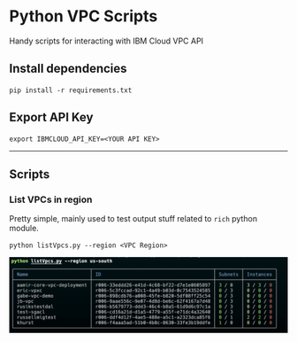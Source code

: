 # Python VPC Scripts

Handy scripts for interacting with IBM Cloud VPC API

## Install dependencies

```shell
pip install -r requirements.txt
```

## Export API Key

```shell
export IBMCLOUD_API_KEY=<YOUR API KEY>
```

---

## Scripts

### List VPCs in region

Pretty simple, mainly used to test output stuff related to `rich` python module.

```shell
python listVpcs.py --region <VPC Region>
```

![Example Output](../images/listVpcsOutput.png)
